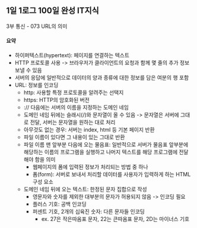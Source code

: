 ## 1일 1로그 100일 완성 IT지식

3부 통신 - 073 URL의 의미

#### 요약

- 하이퍼텍스트(hypertext): 페이지를 연결하는 텍스트
- HTTP 프로토콜 사용 -> 브라우저가 클라이언트의 요청과 함께 몇 줄의 추가 정보 보낼 수 있음
- 서버의 응답에 일반적으로 데이터의 양과 종류에 대한 정보를 담은 여분의 행 포함
- URL: 정보를 인코딩
  - http: 사용할 특정 프로토콜을 알려주는 선택지
  - https: HTTP의 암호화된 버전
  - :// 다음에는 서버의 이름을 지정하는 도메인 네임
  - 도메인 네임 뒤에는 슬래시(/)와 문자열이 올 수 있음 -> 문자열은 서버에 그대로 전달, 서버는 문자열을 원하는 대로 처리
  - 아무것도 없는 경우: 서버는 index, html 등 기본 페이지 반환
  - 파일 이름이 있다면 그 내용이 있는 그대로 반환
  - 파일 이름 맨 앞부분 다음에 오는 물음표: 일반적으로 서버가 물음표 앞부분에 해당하는 이름의 프로그램을 실행하고 나머지 텍스트를 해당 프로그램에 전달해야 함을 의미
    - 웹페이지의 폼에 입력된 정보가 처리되는 방법 중 하나
    - 폼(form): 서버로 보내서 처리할 데이터를 사용자가 입력하게 하는 HTML 구성 요소
  - 도메인 네임 뒤에 오는 텍스트: 한정된 문자 집합으로 작성
    - 영문자와 숫자를 제외한 대부분의 문자가 허용되지 않음 -> 인코딩 필요
    - 플러스 기호: 공백 인코딩
    - 퍼센트 기호, 2개의 십육진 숫자: 다른 문자들 인코딩
      - ex. 27은 작은따옴표 문자, 22는 큰따옴표 문자, 2D는 마이너스 기호

